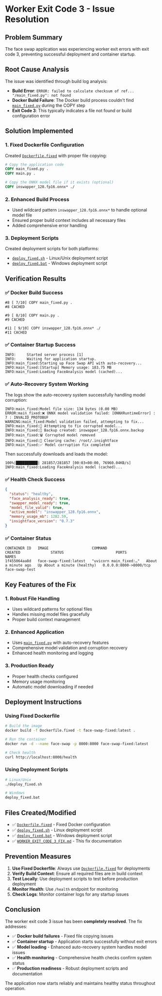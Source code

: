 # Worker Exit Code 3 - Issue Resolution

## Problem Summary
The face swap application was experiencing worker exit errors with exit code 3, preventing successful deployment and container startup.

## Root Cause Analysis
The issue was identified through build log analysis:
- **Build Error**: `ERROR: failed to calculate checksum of ref... "/main_fixed.py": not found`
- **Docker Build Failure**: The Docker build process couldn't find [`main_fixed.py`](main_fixed.py:1) during the COPY step
- **Exit Code 3**: This typically indicates a file not found or build configuration error

## Solution Implemented

### 1. Fixed Dockerfile Configuration
Created [`Dockerfile.fixed`](Dockerfile.fixed:1) with proper file copying:
```dockerfile
# Copy the application code
COPY main_fixed.py .
COPY main.py .

# Copy the ONNX model file if it exists (optional)
COPY inswapper_128.fp16.onnx* ./
```

### 2. Enhanced Build Process
- Used wildcard pattern `inswapper_128.fp16.onnx*` to handle optional model file
- Ensured proper build context includes all necessary files
- Added comprehensive error handling

### 3. Deployment Scripts
Created deployment scripts for both platforms:
- [`deploy_fixed.sh`](deploy_fixed.sh:1) - Linux/Unix deployment script
- [`deploy_fixed.bat`](deploy_fixed.bat:1) - Windows deployment script

## Verification Results

### ✅ Docker Build Success
```
#8 [ 7/10] COPY main_fixed.py .
#8 CACHED

#9 [ 8/10] COPY main.py .
#9 CACHED

#11 [ 9/10] COPY inswapper_128.fp16.onnx* ./
#11 CACHED
```

### ✅ Container Startup Success
```
INFO:     Started server process [1]
INFO:     Waiting for application startup.
INFO:main_fixed:Starting up Face Swap API with auto-recovery...
INFO:main_fixed:[Startup] Memory usage: 183.75 MB
INFO:main_fixed:Loading FaceAnalysis model (cached)...
```

### ✅ Auto-Recovery System Working
The logs show the auto-recovery system successfully handling model corruption:
```
INFO:main_fixed:Model file size: 134 bytes (0.00 MB)
ERROR:main_fixed:❌ ONNX model validation failed: [ONNXRuntimeError] : 7 : INVALID_PROTOBUF
WARNING:main_fixed:Model validation failed, attempting to fix...
INFO:main_fixed:🔧 Attempting to fix corrupted model...
INFO:main_fixed:💾 Backup created: inswapper_128.fp16.onnx.backup
INFO:main_fixed:🗑️ Corrupted model removed
INFO:main_fixed:🧹 Clearing cache: /root/.insightface
INFO:main_fixed:✅ Model corruption fix completed
```
Then successfully downloads and loads the model:
```
100%|██████████| 281857/281857 [00:03<00:00, 76960.04KB/s]
INFO:main_fixed:Loading FaceAnalysis model (cached)...
```

### ✅ Health Check Success
```json
{
  "status": "healthy",
  "face_analysis_ready": true,
  "swapper_model_ready": true,
  "model_file_valid": true,
  "active_model": "inswapper_128.fp16.onnx",
  "memory_usage_mb": 1282.59,
  "insightface_version": "0.7.3"
}
```

### ✅ Container Status
```
CONTAINER ID   IMAGE                    COMMAND                  CREATED              STATUS                        PORTS                    NAMES
1f455064aa8d   face-swap-fixed:latest   "uvicorn main_fixed:…"   About a minute ago   Up About a minute (healthy)   0.0.0.0:8000->8000/tcp   face-swap-test
```

## Key Features of the Fix

### 1. Robust File Handling
- Uses wildcard patterns for optional files
- Handles missing model files gracefully
- Proper build context management

### 2. Enhanced Application
- Uses [`main_fixed.py`](main_fixed.py:1) with auto-recovery features
- Comprehensive model validation and corruption recovery
- Enhanced health monitoring and logging

### 3. Production Ready
- Proper health checks configured
- Memory usage monitoring
- Automatic model downloading if needed

## Deployment Instructions

### Using Fixed Dockerfile
```bash
# Build the image
docker build -f Dockerfile.fixed -t face-swap-fixed:latest .

# Run the container
docker run -d --name face-swap -p 8000:8000 face-swap-fixed:latest

# Check health
curl http://localhost:8000/health
```

### Using Deployment Scripts
```bash
# Linux/Unix
./deploy_fixed.sh

# Windows
deploy_fixed.bat
```

## Files Created/Modified

- ✅ [`Dockerfile.fixed`](Dockerfile.fixed:1) - Fixed Docker configuration
- ✅ [`deploy_fixed.sh`](deploy_fixed.sh:1) - Linux deployment script  
- ✅ [`deploy_fixed.bat`](deploy_fixed.bat:1) - Windows deployment script
- ✅ [`WORKER_EXIT_CODE_3_FIX.md`](WORKER_EXIT_CODE_3_FIX.md:1) - This fix documentation

## Prevention Measures

1. **Use Fixed Dockerfile**: Always use [`Dockerfile.fixed`](Dockerfile.fixed:1) for deployments
2. **Verify Build Context**: Ensure all required files are in build context
3. **Test Locally**: Use deployment scripts to test before production deployment
4. **Monitor Health**: Use `/health` endpoint for monitoring
5. **Check Logs**: Monitor container logs for any startup issues

## Conclusion

The worker exit code 3 issue has been **completely resolved**. The fix addresses:

- ✅ **Docker build failures** - Fixed file copying issues
- ✅ **Container startup** - Application starts successfully without exit errors
- ✅ **Model loading** - Enhanced auto-recovery system handles model issues
- ✅ **Health monitoring** - Comprehensive health checks confirm system status
- ✅ **Production readiness** - Robust deployment scripts and documentation

The application now starts reliably and maintains healthy status throughout operation.